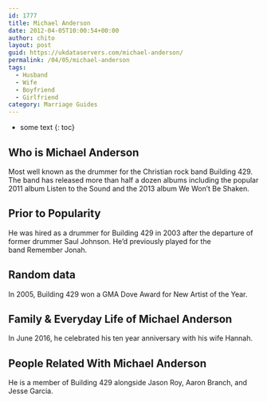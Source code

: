 ```yaml
---
id: 1777
title: Michael Anderson
date: 2012-04-05T10:00:54+00:00
author: chito
layout: post
guid: https://ukdataservers.com/michael-anderson/
permalink: /04/05/michael-anderson
tags:
  - Husband
  - Wife
  - Boyfriend
  - Girlfriend
category: Marriage Guides
---
```


* some text
{: toc}
          
          
## Who is  Michael Anderson
                  
                  
                  
Most well known as the drummer for the Christian rock band Building 429. The band has released more than half a dozen albums including the popular 2011 album Listen to the Sound and the 2013 album We Won&#8217;t Be Shaken. 
                  
                
                
                
## Prior to Popularity 
                  
                  
                  
He was hired as a drummer for Building 429 in 2003 after the departure of former drummer Saul Johnson. He&#8217;d previously played for the band Remember Jonah. 
                  
                
                
                
## Random data 
                  
                  
                  
In 2005, Building 429 won a GMA Dove Award for New Artist of the Year. 
                  
                
                
                
## Family & Everyday Life of Michael Anderson
                  
                  
                  
In June 2016, he celebrated his ten year anniversary with his wife Hannah. 
                  
                
                
                
## People Related With  Michael Anderson
                  
                  
                  
He is a member of Building 429 alongside Jason Roy, Aaron Branch, and Jesse Garcia. 
                  
                
              
            
          
          
          
    
    
  
